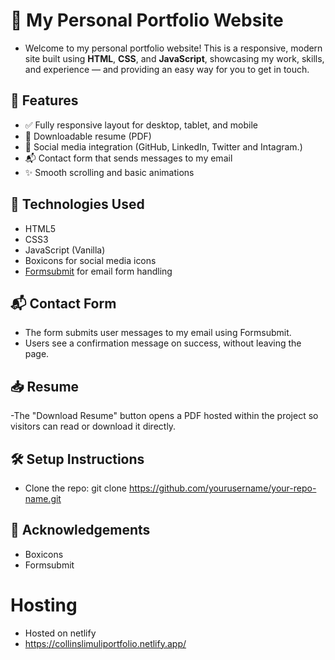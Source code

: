 # 💼 My Personal Portfolio Website

- Welcome to my personal portfolio website! This is a responsive, modern site built using **HTML**, **CSS**, and **JavaScript**, showcasing my work, skills, and experience — and providing an easy way for you to get in touch.

## 📌 Features

- ✅ Fully responsive layout for desktop, tablet, and mobile
- 📄 Downloadable resume (PDF)
- 🔗 Social media integration (GitHub, LinkedIn, Twitter and Intagram.)
- 📬 Contact form that sends messages to my email
- ✨ Smooth scrolling and basic animations

## 🚀 Technologies Used

- HTML5
- CSS3
- JavaScript (Vanilla)
- Boxicons for social media icons
- [Formsubmit](https://formsubmit.co) for email form handling

## 📬 Contact Form

- The form submits user messages to my email using Formsubmit.
- Users see a confirmation message on success, without leaving the page.

## 📥 Resume

-The "Download Resume" button opens a PDF hosted within the project so visitors can read or download it directly.

## 🛠 Setup Instructions

- Clone the repo:
 git clone https://github.com/yourusername/your-repo-name.git

## 🙌 Acknowledgements

- Boxicons
- Formsubmit

# Hosting
- Hosted on netlify
- https://collinslimuliportfolio.netlify.app/
